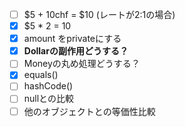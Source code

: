 - [ ] $5 + 10chf = $10 (レートが2:1の場合)
- [x] $5 * 2 = 10
- [x] amount をprivateにする
- [x] **Dollarの副作用どうする？**
- [ ] Moneyの丸め処理どうする？
- [x] equals()
- [ ] hashCode()
- [ ] nullとの比較
- [ ] 他のオブジェクトとの等価性比較